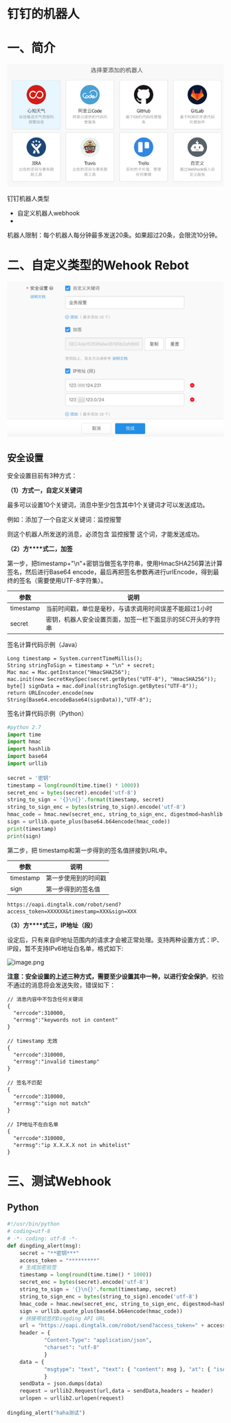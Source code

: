 # 钉钉的机器人

# 一、简介



![](../assets/dingding-reboot-1.png)

钉钉机器人类型

- 自定义机器人webhook
- 

机器人限制：每个机器人每分钟最多发送20条。如果超过20条，会限流10分钟。

# 二、自定义类型的Wehook Rebot

![](../assets/dingding-reboot-2.png)

## 安全设置

安全设置目前有3种方式：

**（1）方式一，自定义关键词**

最多可以设置10个关键词，消息中至少包含其中1个关键词才可以发送成功。

例如：添加了一个自定义关键词：监控报警

则这个机器人所发送的消息，必须包含 监控报警 这个词，才能发送成功。



**（2）方****式二，加签**

第一步，把timestamp+"\n"+密钥当做签名字符串，使用HmacSHA256算法计算签名，然后进行Base64 encode，最后再把签名参数再进行urlEncode，得到最终的签名（需要使用UTF-8字符集）。



| **参数**  | **说明**                                                    |
| --------- | ----------------------------------------------------------- |
| timestamp | 当前时间戳，单位是毫秒，与请求调用时间误差不能超过1小时     |
| secret    | 密钥，机器人安全设置页面，加签一栏下面显示的SEC开头的字符串 |



签名计算代码示例（Java）

```
Long timestamp = System.currentTimeMillis();
String stringToSign = timestamp + "\n" + secret;
Mac mac = Mac.getInstance("HmacSHA256");
mac.init(new SecretKeySpec(secret.getBytes("UTF-8"), "HmacSHA256"));
byte[] signData = mac.doFinal(stringToSign.getBytes("UTF-8"));
return URLEncoder.encode(new String(Base64.encodeBase64(signData)),"UTF-8");
```



签名计算代码示例（Python）

```python
#python 2.7
import time
import hmac
import hashlib
import base64
import urllib

secret = '密钥'
timestamp = long(round(time.time() * 1000))
secret_enc = bytes(secret).encode('utf-8')
string_to_sign = '{}\n{}'.format(timestamp, secret)
string_to_sign_enc = bytes(string_to_sign).encode('utf-8')
hmac_code = hmac.new(secret_enc, string_to_sign_enc, digestmod=hashlib.sha256).digest()
sign = urllib.quote_plus(base64.b64encode(hmac_code))
print(timestamp)
print(sign)
```



第二步，把 timestamp和第一步得到的签名值拼接到URL中。

| **参数**  | **说明**             |
| --------- | -------------------- |
| timestamp | 第一步使用到的时间戳 |
| sign      | 第一步得到的签名值   |



```
https://oapi.dingtalk.com/robot/send?access_token=XXXXXX&timestamp=XXX&sign=XXX
```



**（3）方****式三，IP地址（段）**

设定后，只有来自IP地址范围内的请求才会被正常处理。支持两种设置方式：IP、IP段，暂不支持IPv6地址白名单，格式如下:

![image.png](https://dingtalkdoc.oss-cn-beijing.aliyuncs.com/images/0.0.198/1572524017383-1e973d34-f85b-4d82-a997-42637791f5a0.png)



**注意：安全设置的上述三种方式，需要****至少****设置其中一种，以进行安全保护**。校验不通过的消息将会发送失败，错误如下：

```
// 消息内容中不包含任何关键词
{
  "errcode":310000,
  "errmsg":"keywords not in content"
}

// timestamp 无效
{
  "errcode":310000,
  "errmsg":"invalid timestamp"
}

// 签名不匹配
{
  "errcode":310000,
  "errmsg":"sign not match"
}

// IP地址不在白名单
{
  "errcode":310000,
  "errmsg":"ip X.X.X.X not in whitelist"
}
```

# 三、测试Webhook

## Python

```python
#!/usr/bin/python
# coding=utf-8
# -*- coding: utf-8 -*-
def dingding_alert(msg):
    secret = "**密钥***"
    access_token = "*********"
    # 生成加密验签
    timestamp = long(round(time.time() * 1000))
    secret_enc = bytes(secret).encode('utf-8')
    string_to_sign = '{}\n{}'.format(timestamp, secret)
    string_to_sign_enc = bytes(string_to_sign).encode('utf-8')
    hmac_code = hmac.new(secret_enc, string_to_sign_enc, digestmod=hashlib.sha256).digest()
    sign = urllib.quote_plus(base64.b64encode(hmac_code))
    # 拼接带验签的Dingding API URL 
    url = "https://oapi.dingtalk.com/robot/send?access_token=" + access_token+"&timestamp=" + str(timestamp)+"&sign="+str(sign)
    header = {
            "Content-Type": "application/json",
            "charset": "utf-8"
            }
    data = {
            "msgtype": "text", "text": { "content": msg }, "at": { "isAtAll":True }
            }
    sendData = json.dumps(data)
    request = urllib2.Request(url,data = sendData,headers = header)
    urlopen = urllib2.urlopen(request)
    
dingding_alert("haha测试")
```

